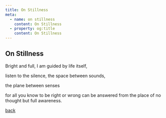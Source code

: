 ```yaml
---
title: On Stillness
meta:
  - name: on stillness
    content: On Stillness
  - property: og:title
    content: On Stillness
---
```


## On Stillness

Bright and full, I am guided by life itself,

listen to the silence, the space between sounds,

the plane between senses

for all you know to be right or wrong can be answered from the place of no thought but full awareness.

[back](./thoughts)